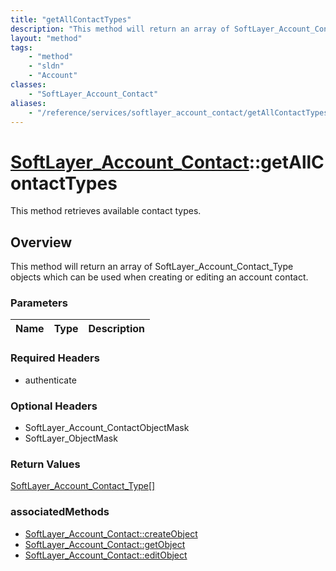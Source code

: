 ```yaml
---
title: "getAllContactTypes"
description: "This method will return an array of SoftLayer_Account_Contact_Type objects which can be used when creating or editing an... "
layout: "method"
tags:
    - "method"
    - "sldn"
    - "Account"
classes:
    - "SoftLayer_Account_Contact"
aliases:
    - "/reference/services/softlayer_account_contact/getAllContactTypes"
---
```

# [SoftLayer_Account_Contact](/reference/services/SoftLayer_Account_Contact)::getAllContactTypes

This method retrieves available contact types.


## Overview 
This method will return an array of SoftLayer_Account_Contact_Type objects which can be used when creating or editing an account contact. 

### Parameters 
|Name | Type | Description |
| --- | --- | --- |


### Required Headers
* authenticate

### Optional Headers
* SoftLayer_Account_ContactObjectMask
* SoftLayer_ObjectMask

### Return Values
<a href='/reference/datatypes/SoftLayer_Account_Contact_Type'>SoftLayer_Account_Contact_Type[] </a>


### associatedMethods

*  [SoftLayer_Account_Contact::createObject](/reference/services/SoftLayer_Account_Contact/createObject )
*  [SoftLayer_Account_Contact::getObject](/reference/services/SoftLayer_Account_Contact/getObject )
*  [SoftLayer_Account_Contact::editObject](/reference/services/SoftLayer_Account_Contact/editObject )

